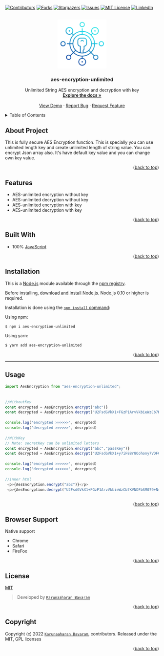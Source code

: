 <div id="top"></div>

[![Contributors][contributors-shield]][contributors-url]
[![Forks][forks-shield]][forks-url]
[![Stargazers][stars-shield]][stars-url]
[![Issues][issues-shield]][issues-url]
[![MIT License][license-shield]][license-url]
[![LinkedIn][linkedin-shield]][linkedin-url]

<br />

<!-- PROJECT LOGO -->
<div align="center">
  <a href="https://github.com/kbram/aes-encryption">
    <img src="https://github.com/kbram/files/blob/main/encryption-icon.png" alt="Logo" width="160" height="160">
  </a>

  <h3 align="center">aes-encryption-unlimited</h3>

  <p align="center">
    Unlimited String AES encryption and decryption with key
    <br />
    <a href="https://github.com/kbram/aes-encryption"><strong>Explore the docs »</strong></a>
    <br />
    <br />
    <a href="https://github.com/kbram/aes-encryption">View Demo</a>
    ·
    <a href="https://github.com/kbram/aes-encryption/issues">Report Bug</a>
    ·
    <a href="https://github.com/kbram/aes-encryption/issues">Request Feature</a>
  </p>
</div>


<!-- TABLE OF CONTENTS -->
<details>
  <summary>Table of Contents</summary>
  <ol>
   <li><a href="#about-project">About Project</a></li>
   <li><a href="#features">Features</a></li>
   <li><a href="#installation">Installation</a></li>
    <li><a href="#built-With">Built With</a></li>
    <li><a href="#usage">Usages</a></li>
    <li><a href="#browser-support">Browser Support</a></li>
    <li><a href="#license">License</a></li>
  </ol>
</details>

<!-- PROJECT FEATHERS -->
## About Project

This is fully secure AES Encryption function. This is specially you can use unlimited length key and create unlimited length of string value. You can encrypt Json array also. It's have default key value and you can change own key value.

<p align="right">(<a href="#top">back to top</a>)</p>

## Features

  * AES-unlimited encryption without key
  * AES-unlimited decryption without key
  * AES-unlimited encryption with key
  * AES-unlimited decryption with key

<p align="right">(<a href="#top">back to top</a>)</p>

## Built With

* 100% [JavaScript](https://www.javascript.com/)


<p align="right">(<a href="#top">back to top</a>)</p>

## Installation

This is a [Node.js](https://nodejs.org/en/) module available through the
[npm registry](https://www.npmjs.com/).

Before installing, [download and install Node.js](https://nodejs.org/en/download/).
Node.js 0.10 or higher is required.

Installation is done using the
[`npm install` command](https://docs.npmjs.com/getting-started/installing-npm-packages-locally):

Using npm:

```bash
$ npm i aes-encryption-unlimited
```

Using yarn:

```bash
$ yarn add aes-encryption-unlimited
```

<p align="right">(<a href="#top">back to top</a>)</p>

------

## Usage

```js
import AesEncryption from "aes-encryption-unlimited";


//WithoutKey
const encrypted = AesEncryption.encrypt("abc")}
const decrypted = AesEncryption.decrypt("U2FsdGVkX1+FGzP1ArvVkbieWzCb7KVNDFbSM079+N4=")

console.log('encrypted >>>>>>', encrypted)
console.log('decrypted >>>>>>', decrypted)

//WithKey
// Note: secretKey can be unlimited letters
const encrypted = AesEncryption.encrypt("abc","passKey")}
const decrypted = AesEncryption.decrypt("U2FsdGVkX1+y7iF88r8Oohony7VDFCzmvmP3t9cns7w=","passKey")

console.log('encrypted >>>>>>', encrypted)
console.log('decrypted >>>>>>', decrypted)

//inner html
 <p>{AesEncryption.encrypt("abc")}</p>
 <p>{AesEncryption.decrypt("U2FsdGVkX1+FGzP1ArvVkbieWzCb7KVNDFbSM079+N4=")}</p>
 
```

<p align="right">(<a href="#top">back to top</a>)</p>

## Browser Support

Native support

- Chrome
- Safari
- FireFox

<p align="right">(<a href="#top">back to top</a>)</p>


## License

  [MIT](LICENSE)


>
> Developed by [`Karunaaharan Bavaram`](https://www.bavaram.info)

<p align="right">(<a href="#top">back to top</a>)</p>

## Copyright

Copyright (c) 2022 [`Karunaaharan Bavaram`](https://www.bavaram.info), contributors. Released under the MIT, GPL licenses

<p align="right">(<a href="#top">back to top</a>)</p>

[contributors-shield]: https://img.shields.io/github/contributors/kbram/aes-encryption.svg?style=for-the-badge
[contributors-url]: https://github.com/kbram/aes-encryption/graphs/contributors
[forks-shield]: https://img.shields.io/github/forks/kbram/aes-encryption.svg?style=for-the-badge
[forks-url]: https://github.com/kbram/aes-encryption/network/members
[stars-shield]: https://img.shields.io/github/stars/kbram/aes-encryption.svg?style=for-the-badge
[stars-url]: https://github.com/kbram/aes-encryption/stargazers
[issues-shield]: https://img.shields.io/github/issues/kbram/aes-encryption.svg?style=for-the-badge
[issues-url]: https://github.com/kbram/aes-encryption/issues
[license-shield]: https://img.shields.io/github/license/kbram/aes-encryption.svg?style=for-the-badge
[license-url]: https://github.com/kbram/aes-encryption/blob/master/LICENSE.txt
[linkedin-shield]: https://img.shields.io/badge/-LinkedIn-black.svg?style=for-the-badge&logo=linkedin&colorB=555
[linkedin-url]: https://www.linkedin.com/in/bavaram
